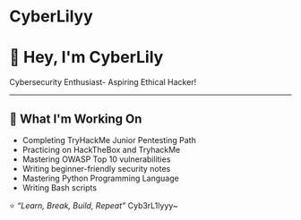 # CyberLilyy
# 👋 Hey, I'm CyberLily

Cybersecurity Enthusiast- Aspiring Ethical Hacker!

---

## 🚀 What I'm Working On
- Completing TryHackMe Junior Pentesting Path
- Practicing on HackTheBox and TryhackMe
- Mastering OWASP Top 10 vulnerabilities
- Writing beginner-friendly security notes
- Mastering Python Programming Language
- Writing Bash scripts 

⭐ _“Learn, Break, Build, Repeat”_ Cyb3rL1lyyy~
